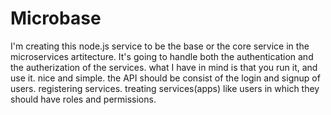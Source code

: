 # Microbase

I'm creating this node.js service to be the base or the core service in the microservices artitecture. It's going to handle both the authentication and the autherization of the services. what I have in mind is that you run it, and use it. nice and simple. the API should be consist of the login and signup of users. registering services. 
treating services(apps) like users in which they should have roles and permissions.

